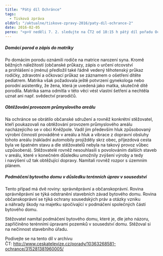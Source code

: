 ```yaml
---
title: "Pátý díl Ochránce"
tags:
  - Tisková zpráva
oldUrl: "/aktualne/tiskove-zpravy-2016/paty-dil-ochrance-2"
date: 2016-02-05
perex: "<p>V neděli 7. 2. sledujte na ČT2 od 18:15 h pátý díl pořadu Ochránce. Tentokrát se budeme věnovat potížím při zápisu do matriky, když se dítě narodilo doma, obtěžování obyvatel obce provozem průmyslového areálu a také případu podmáčení bytového domu. Reprízy můžete sledovat na ČT2 ve čtvrtek v 19:00 h a v pátek ve 14:10 h.  </p>"
---
```


<!-- imported from the old website -->

<h5>Domácí porod a zápis do matriky</h5> <p>Po domácím porodu oznámili rodiče na matrice narození syna. Kromě běžných náležitostí (občanské průkazy, zápis o určení otcovství a prohlášení o jménu) předložil také řádně vedený těhotenský průkaz rodičky, zdravotní a očkovací průkaz se záznamem o ošetření dítěte pediatrem. Matrika však požadovala ještě potvrzení gynekologa nebo porodní asistentky, že žena, která je uvedená jako matka, skutečně dítě porodila. Matrika sama odmítla v této věci vést vlastní šetření a nechtěla uznat ani např. svědectví prarodičů.</p> <h5>Obtěžování provozem průmyslového areálu</h5> <p>Na ochránce se obrátilo občanské sdružení a rovněž konkrétní stěžovatel, kteří poukazovali na obtěžování provozem průmyslového areálu nacházejícího se v obci Kněžpole. Vadil jim především hluk způsobovaný výrobní činností prováděné v areálu a hluk a vibrace z dopravní obsluhy tohoto areálu (nákladní automobily projížděly skrz obec, příjezdová cesta byla ve špatném stavu a dle stěžovatelů nebyla na takový provoz vůbec uzpůsobená). Stěžovatelé rovněž nesouhlasili s povolováním dalších staveb v areálu, které v konečném důsledku umožnily zvýšení výroby a tedy i navýšení už tak obtěžující dopravy. Namítali rovněž rozpor s územním plánem.</p> <h5>Podmáčení bytového domu v důsledku terénních úprav v sousedství</h5> <p>Tento případ má dvě roviny: správněprávní a občanskoprávní. Rovina správněprávní se týká odstranění stavebních závad bytového domu. Rovina občanskoprávní se týká ochrany sousedských práv a otázky vzniku a náhrady škody na majetku spočívající v podmáčení společných částí bytového domu. </p> <p>Stěžovatel namítal podmáčení bytového domu, které je, dle jeho názoru, zapříčiněno terénními úpravami pozemků v sousedství domu. Stěžoval si na nečinnost stavebního úřadu. </p><p>Podívejte se na tento díl v archívu ČT: <a title="Otevření do nového okna" href="http://www.ceskatelevize.cz/porady/10363268581-ochrance/315281381960005/" target="_blank">http://www.ceskatelevize.cz/porady/10363268581-ochrance/315281381960005/</a> <img alt="" src="https://www.ochrance.cz/typo3/ext/od_linkdesc/icons/external.gif" class="od_linkdesc_icon_external" /></p><p></p>
